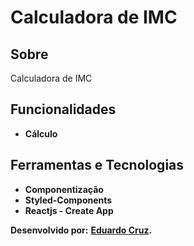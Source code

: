 # Calculadora de IMC

## Sobre

Calculadora de IMC

## Funcionalidades

- **Cálculo**

## Ferramentas e Tecnologias

- **Componentização**
- **Styled-Components**
- **Reactjs - Create App**

**Desenvolvido por:**
**[Eduardo Cruz](https://github.com/edcruz29/).**
